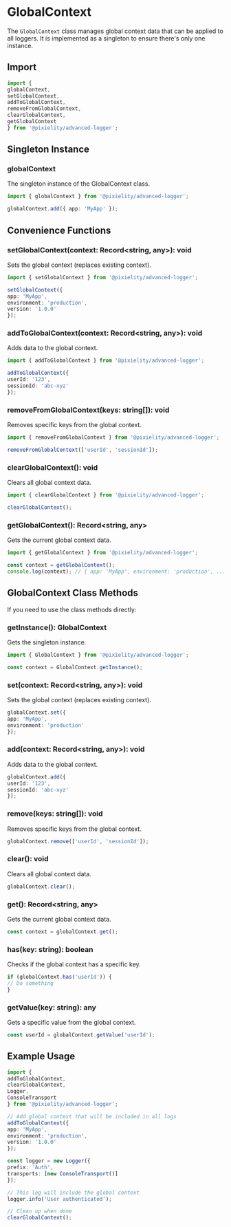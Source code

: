 # GlobalContext

The `GlobalContext` class manages global context data that can be applied to all loggers. It is implemented as a singleton to ensure there's only one instance.

## Import

```typescript
import {
globalContext,
setGlobalContext,
addToGlobalContext,
removeFromGlobalContext,
clearGlobalContext,
getGlobalContext
} from '@pixielity/advanced-logger';
```

## Singleton Instance

### globalContext

The singleton instance of the GlobalContext class.

```typescript
import { globalContext } from '@pixielity/advanced-logger';

globalContext.add({ app: 'MyApp' });
```

## Convenience Functions

### setGlobalContext(context: Record<string, any>): void

Sets the global context (replaces existing context).

```typescript
import { setGlobalContext } from '@pixielity/advanced-logger';

setGlobalContext({
app: 'MyApp',
environment: 'production',
version: '1.0.0'
});
```

### addToGlobalContext(context: Record<string, any>): void

Adds data to the global context.

```typescript
import { addToGlobalContext } from '@pixielity/advanced-logger';

addToGlobalContext({
userId: '123',
sessionId: 'abc-xyz'
});
```

### removeFromGlobalContext(keys: string[]): void

Removes specific keys from the global context.

```typescript
import { removeFromGlobalContext } from '@pixielity/advanced-logger';

removeFromGlobalContext(['userId', 'sessionId']);
```

### clearGlobalContext(): void

Clears all global context data.

```typescript
import { clearGlobalContext } from '@pixielity/advanced-logger';

clearGlobalContext();
```

### getGlobalContext(): Record<string, any>

Gets the current global context data.

```typescript
import { getGlobalContext } from '@pixielity/advanced-logger';

const context = getGlobalContext();
console.log(context); // { app: 'MyApp', environment: 'production', ... }
```

## GlobalContext Class Methods

If you need to use the class methods directly:

### getInstance(): GlobalContext

Gets the singleton instance.

```typescript
import { GlobalContext } from '@pixielity/advanced-logger';

const context = GlobalContext.getInstance();
```

### set(context: Record<string, any>): void

Sets the global context (replaces existing context).

```typescript
globalContext.set({
app: 'MyApp',
environment: 'production'
});
```

### add(context: Record<string, any>): void

Adds data to the global context.

```typescript
globalContext.add({
userId: '123',
sessionId: 'abc-xyz'
});
```

### remove(keys: string[]): void

Removes specific keys from the global context.

```typescript
globalContext.remove(['userId', 'sessionId']);
```

### clear(): void

Clears all global context data.

```typescript
globalContext.clear();
```

### get(): Record<string, any>

Gets the current global context data.

```typescript
const context = globalContext.get();
```

### has(key: string): boolean

Checks if the global context has a specific key.

```typescript
if (globalContext.has('userId')) {
// Do something
}
```

### getValue(key: string): any

Gets a specific value from the global context.

```typescript
const userId = globalContext.getValue('userId');
```

## Example Usage

```typescript
import {
addToGlobalContext,
clearGlobalContext,
Logger,
ConsoleTransport
} from '@pixielity/advanced-logger';

// Add global context that will be included in all logs
addToGlobalContext({
app: 'MyApp',
environment: 'production',
version: '1.0.0'
});

const logger = new Logger({
prefix: 'Auth',
transports: [new ConsoleTransport()]
});

// This log will include the global context
logger.info('User authenticated');

// Clean up when done
clearGlobalContext();
